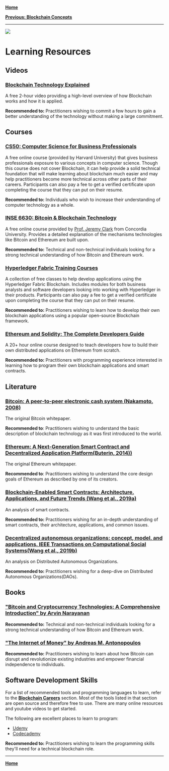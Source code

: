 [**Home**](home.md)

[**Previous: Blockchain Concepts**](blockchain_concepts.md)

----
![](https://www.sap.com/dam/application/imagelibrary/photos/287000/287437.jpg/_jcr_content/renditions/287437_homepage_3840_1200.jpg.adapt.1920_522.true.false.false.false.jpg/1629157434919.jpg)

# Learning Resources

## Videos
### [Blockchain Technology Explained](https://www.youtube.com/watch?v=qOVAbKKSH10)

A free 2-hour video providing a high-level overview of how Blockchain works and how it is applied.

**Recommended to:** Practitioners wishing to commit a few hours to gain a better understanding of the technology without making a large commitment.

## Courses 

### [CS50: Computer Science for Business Professionals](https://pll.harvard.edu/course/cs50s-computer-science-business-professionals?delta=0)

A free online course (provided by Harvard University) that gives business professionals exposure to various concepts in computer science. Though this course does not cover Blockchain, it can help provide a solid technical foundation that will make learning about blockchain much easier and may help practitioners become more technical across other parts of their careers. Participants can also pay a fee to get a verified certificate upon completing the course that they can put on their resume. 

**Recommended to:** Individuals who wish to increase their understanding of computer technology as a whole.

### [INSE 6630: Bitcoin & Blockchain Technology](https://users.encs.concordia.ca/~clark/courses/2201-6630/index.html)

A free online course provided by [Prof. Jeremy Clark](https://users.encs.concordia.ca/~clark/) from Concordia University. Provides a detailed explanation of the mechanisms technologies like Bitcoin and Ethereum are built upon.

**Recommended to:** Technical and non-technical individuals looking for a strong technical understanding of how Bitcoin and Ethereum work.

### [Hyperledger Fabric Training Courses](https://www.hyperledger.org/learn/training)

A collection of free classes to help develop applications using the Hyperledger Fabric Blockchain. Includes modules for both business analysts and software developers looking into working with Hyperledger in their products. Participants can also pay a fee to get a verified certificate upon completing the course that they can put on their resume. 

**Recommended to:** Practitioners wishing to learn how to develop their own blockchain applications using a popular open-source Blockchain framework.

### [Ethereum and Solidity: The Complete Developers Guide](https://www.udemy.com/course/ethereum-and-solidity-the-complete-developers-guide/)

A 20+ hour online course designed to teach developers how to build their own distributed applications on Ethereum from scratch.

**Recommended to:** Practitioners with programming experience interested in learning how to program their own blockchain applications and smart contracts.

## Literature

### [Bitcoin: A peer-to-peer electronic cash system (Nakamoto, 2008)](https://bitcoin.org/bitcoin.pdf)

The original Bitcoin whitepaper.

**Recommended to**: Practitioners wishing to understand the basic description of blockchain technology as it was first introduced to the world. 

### [Ethereum: A Next-Generation Smart Contract and Decentralized Application Platform(Buterin, 2014))](https://ethereum.org/669c9e2e2027310b6b3cdce6e1c52962/Ethereum_White_Paper_-_Buterin_2014.pdf)

The original Ethereum whitepaper.

**Recommended to**: Practitioners wishing to understand the core design goals of Ethereum as described by one of its creators.

### [Blockchain-Enabled Smart Contracts: Architecture, Applications, and Future Trends (Wang et al., 2019a)](https://www.researchgate.net/publication/331142719_Blockchain-Enabled_Smart_Contracts_Architecture_Applicatactitionersions_and_Future_Trends)

An analysis of smart contracts.

**Recommended to:** Practitioners wishing for an in-depth understanding of smart contracts, their architecture, applications, and common issues.

### [Decentralized autonomous organizations: concept, model, and applications. IEEE Transactions on Computational Social Systems(Wang et al., 2019b)](https://www.researchgate.net/publication/335800811_Decentralized_Autonomous_Organizations_Concept_Model_and_Applications)

An analysis on Distributed Autonomous Organizations. 

**Recommended to:** Practitioners wishing for a deep-dive on Distributed Autonomous Organizations(DAOs).

## Books

### ["Bitcoin and Cryptocurrency Technologies: A Comprehensive Introduction" by Arvin Narayanan](https://www.amazon.ca/Bitcoin-Cryptocurrency-Technologies-Comprehensive-Introduction/dp/0691171696)

**Recommended to:** Technical and non-technical individuals looking for a strong technical understanding of how Bitcoin and Ethereum work.

### ["The Internet of Money" by Andreas M. Antonopoulos](https://www.amazon.ca/Internet-Money-collection-Andreas-Antonopoulos/dp/1537000454)

**Recommended to:** Practitioners wishing to learn about how Bitcoin can disrupt and revolutionize existing industries and empower financial independence to individuals.

## Software Development Skills

For a list of recommended tools and programming languages to learn, refer to the [**Blockchain Careers**](blockchain_careers.md) section.  Most of the tools listed in that section are open source and therefore free to use. There are many online resources and youtube videos to get started.

The following are excellent places to learn to program:

- [Udemy](https://www.udemy.com/)
- [Codecademy](https://www.codecademy.com/)

**Recommended to:** Practitioners wishing to learn the programming skills they'll need for a technical blockchain role.

----

[**Home**](home.md)